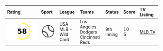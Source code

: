 | Rating                                                                                                                                 | Sport                                                                                                            | League                 | Teams                                  | Status     | Score   | TV Listing                                                 |
|:---------------------------------------------------------------------------------------------------------------------------------------|:-----------------------------------------------------------------------------------------------------------------|:-----------------------|:---------------------------------------|:-----------|:--------|:-----------------------------------------------------------|
| <img src="https://raw.githubusercontent.com/BlakeDuncan25/Donut-SVG-Ratings/bac4e4a278175106499642192132b1786a9aec38/58.svg" alt="58"> | <img src="https://raw.githubusercontent.com/BlakeDuncan25/Donut-SVG-Ratings/master/baseball.png" alt="Baseball"> | USA<br>MLB - Wild Card | Los Angeles Dodgers<br>Cincinnati Reds | 9th Inning | 10<br>5 | <a href="https://www.mlb.com/live-stream-games">MLB.TV</a> |